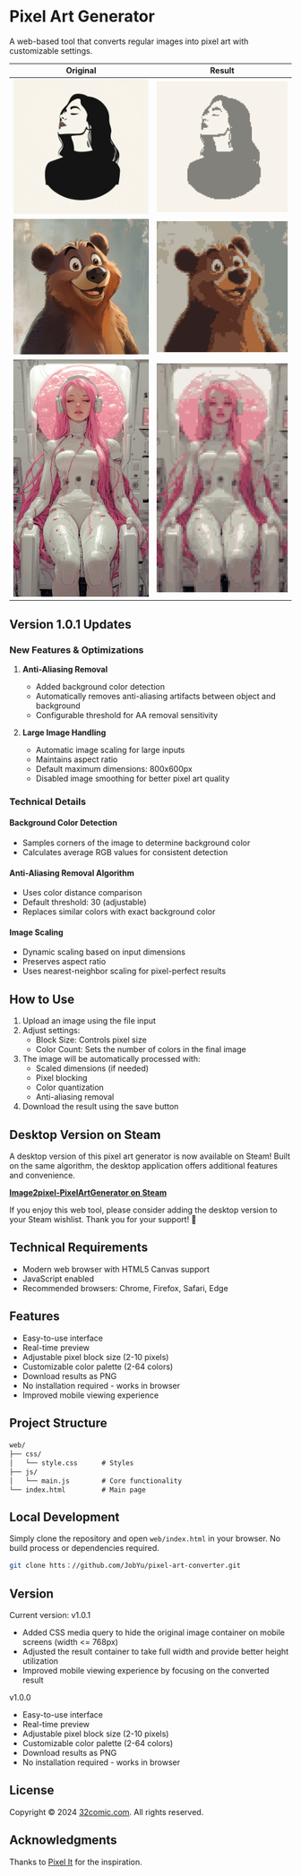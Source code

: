 # Pixel Art Generator

A web-based tool that converts regular images into pixel art with customizable settings.

| Original | Result |
|----------|--------|
| ![Original 1](web/o1.PNG) | ![Result 1](web/r1.PNG) |
| ![Original 2](web/o2.PNG) | ![Result 2](web/r2.PNG) |
| ![Original 3](web/o3.png) | ![Result 3](web/r3.PNG) |

## Version 1.0.1 Updates

### New Features & Optimizations

1. **Anti-Aliasing Removal**
   - Added background color detection
   - Automatically removes anti-aliasing artifacts between object and background
   - Configurable threshold for AA removal sensitivity

2. **Large Image Handling**
   - Automatic image scaling for large inputs
   - Maintains aspect ratio
   - Default maximum dimensions: 800x600px
   - Disabled image smoothing for better pixel art quality

### Technical Details

#### Background Color Detection
- Samples corners of the image to determine background color
- Calculates average RGB values for consistent detection

#### Anti-Aliasing Removal Algorithm
- Uses color distance comparison
- Default threshold: 30 (adjustable)
- Replaces similar colors with exact background color

#### Image Scaling
- Dynamic scaling based on input dimensions
- Preserves aspect ratio
- Uses nearest-neighbor scaling for pixel-perfect results

## How to Use

1. Upload an image using the file input
2. Adjust settings:
   - Block Size: Controls pixel size
   - Color Count: Sets the number of colors in the final image
3. The image will be automatically processed with:
   - Scaled dimensions (if needed)
   - Pixel blocking
   - Color quantization
   - Anti-aliasing removal
4. Download the result using the save button

## Desktop Version on Steam

A desktop version of this pixel art generator is now available on Steam! Built on the same algorithm, the desktop application offers additional features and convenience.

**[Image2pixel-PixelArtGenerator on Steam](https://store.steampowered.com/app/3475120)**

If you enjoy this web tool, please consider adding the desktop version to your Steam wishlist. Thank you for your support! 🙏

## Technical Requirements

- Modern web browser with HTML5 Canvas support
- JavaScript enabled
- Recommended browsers: Chrome, Firefox, Safari, Edge

## Features

- Easy-to-use interface
- Real-time preview
- Adjustable pixel block size (2-10 pixels)
- Customizable color palette (2-64 colors)
- Download results as PNG
- No installation required - works in browser
- Improved mobile viewing experience

## Project Structure

```
web/
├── css/
│   └── style.css      # Styles
├── js/
│   └── main.js        # Core functionality
└── index.html         # Main page
```

## Local Development

Simply clone the repository and open `web/index.html` in your browser. No build process or dependencies required.

```bash
git clone htts：//github.com/JobYu/pixel-art-converter.git
```

## Version

Current version: v1.0.1

- Added CSS media query to hide the original image container on mobile screens (width <= 768px)
- Adjusted the result container to take full width and provide better height utilization
- Improved mobile viewing experience by focusing on the converted result

v1.0.0

- Easy-to-use interface
- Real-time preview
- Adjustable pixel block size (2-10 pixels)
- Customizable color palette (2-64 colors)
- Download results as PNG
- No installation required - works in browser


## License

Copyright © 2024 [32comic.com](https://32comic.com). All rights reserved.

## Acknowledgments

Thanks to [Pixel It](https://github.com/giventofly/pixelit) for the inspiration.
